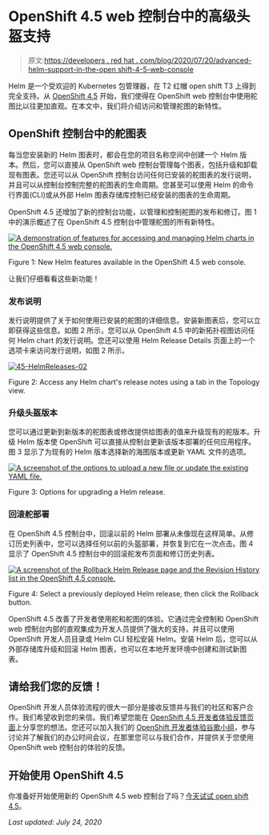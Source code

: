 # OpenShift 4.5 web 控制台中的高级头盔支持

> 原文:[https://developers . red hat . com/blog/2020/07/20/advanced-helm-support-in-the-open shift-4-5-web-console](https://developers.redhat.com/blog/2020/07/20/advanced-helm-support-in-the-openshift-4-5-web-console)

Helm 是一个受欢迎的 Kubernetes 包管理器，在 T2 红帽 open shift T3 上得到完全支持。从 [OpenShift 4.5](http://www.openshift.com/try) 开始，我们使得在 OpenShift web 控制台中使用舵图比以往更加直观。在本文中，我们将介绍访问和管理舵图的新特性。

## OpenShift 控制台中的舵图表

每当您安装新的 Helm 图表时，都会在您的项目名称空间中创建一个 Helm 版本。然后，您可以直接从 OpenShift web 控制台管理每个图表，包括升级和卸载现有图表。您还可以从 OpenShift 控制台访问任何已安装的舵图表的发行说明，并且可以从控制台控制完整的舵图表的生命周期。您甚至可以使用 Helm 的命令行界面(CLI)或从外部 Helm 图表存储库控制已经安装的图表的生命周期。

OpenShift 4.5 还增加了新的控制台功能，以管理和控制舵图的发布和修订。图 1 中的演示概述了在 OpenShift 4.5 控制台中管理舵图的所有新特性。

[![A demonstration of features for accessing and managing Helm charts in the OpenShift 4.5 web console.](../Images/888bf49e717a412917311cbd1a0d65ae.png "rh-openshift4-5-helm")](/sites/default/files/blog/2020/07/rh-openshift4-5-helm.gif)

Figure 1: New Helm features available in the OpenShift 4.5 web console.

让我们仔细看看这些新功能！

### 发布说明

发行说明提供了关于如何使用已安装的舵图的详细信息。安装新图表后，您可以立即获得这些信息。如图 2 所示，您可以从 OpenShift 4.5 中的新拓扑视图访问任何 Helm chart 的发行说明。您还可以使用 Helm Release Details 页面上的一个选项卡来访问发行说明，如图 2 所示。

[![](../Images/d27c287693f63cbe7d3fce2f8c95b92c.png "45-HelmReleases-02")](/sites/default/files/blog/2020/07/45-HelmReleases-02-1.png)

Figure 2: Access any Helm chart's release notes using a tab in the Topology view.

### 升级头盔版本

您可以通过更新到新版本的舵图表或修改提供给图表的值来升级现有的舵版本。升级 Helm 版本使 OpenShift 可以直接从控制台更新该版本部署的任何应用程序。图 3 显示了为现有的 Helm 版本选择新的海图版本或更新 YAML 文件的选项。

[![A screenshot of the options to upload a new file or update the existing YAML file.](../Images/0e09f8b44eefade2621bf594a589ab7a.png "45-HelmReleases-03")](/sites/default/files/blog/2020/07/45-HelmReleases-03-1.png)

Figure 3: Options for upgrading a Helm release.

### 回滚舵部署

在 OpenShift 4.5 控制台中，回滚以前的 Helm 部署从未像现在这样简单。从修订历史列表中，您可以选择任何以前的头盔部署，并恢复到它在一次点击。图 4 显示了 OpenShift 4.5 控制台中的回滚舵发布页面和修订历史列表。

[![A screenshot of the Rollback Helm Release page and the Revision History list in the OpenShift 4.5 console.](../Images/b9188dfe838f7c89ab6d7c99d4c4d3f3.png "45-HelmReleases-04")](/sites/default/files/blog/2020/07/45-HelmReleases-04-1.png)

Figure 4: Select a previously deployed Helm release, then click the Rollback button.

OpenShift 4.5 改善了开发者使用舵和舵图的体验。它通过完全控制和 OpenShift web 控制台内部的直观集成为开发人员提供了强大的支持，并且可以使用 OpenShift 开发人员目录或 Helm CLI 轻松安装 Helm。安装 Helm 后，您可以从外部存储库升级和回滚 Helm 图表，也可以在本地开发环境中创建和测试新图表。

## 请给我们您的反馈！

OpenShift 开发人员体验流程的很大一部分是接收反馈并与我们的社区和客户合作。我们希望收到您的来信。我们希望您能在 [OpenShift 4.5 开发者体验反馈页面](https://forms.gle/zDd4tuWvjndCRVMD8)上分享您的想法。您还可以加入我们的 [OpenShift 开发者体验谷歌小组](https://groups.google.com/forum/#!forum/openshift-dev-users)，参与讨论并了解我们的办公时间会议，在那里您可以与我们合作，并提供关于您使用 OpenShift web 控制台的体验的反馈。

## 开始使用 OpenShift 4.5

你准备好开始使用新的 OpenShift 4.5 web 控制台了吗？[今天试试 open shift 4.5](http://www.openshift.com/try)。

*Last updated: July 24, 2020*